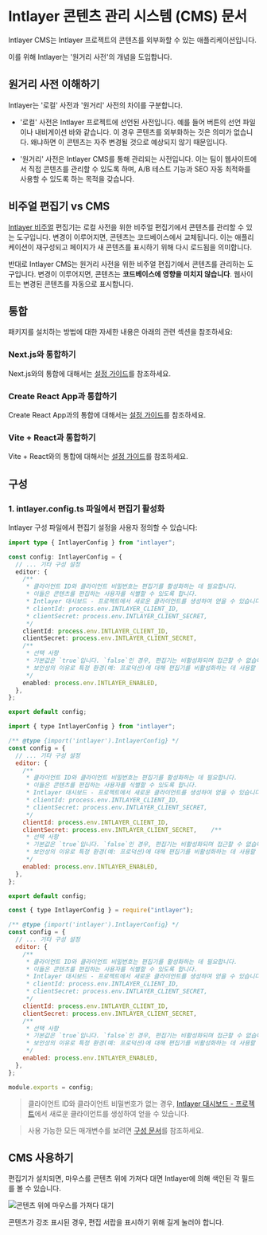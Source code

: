 # Intlayer 콘텐츠 관리 시스템 (CMS) 문서

Intlayer CMS는 Intlayer 프로젝트의 콘텐츠를 외부화할 수 있는 애플리케이션입니다.

이를 위해 Intlayer는 '원거리 사전'의 개념을 도입합니다.

## 원거리 사전 이해하기

Intlayer는 '로컬' 사전과 '원거리' 사전의 차이를 구분합니다.

- '로컬' 사전은 Intlayer 프로젝트에 선언된 사전입니다. 예를 들어 버튼의 선언 파일이나 내비게이션 바와 같습니다. 이 경우 콘텐츠를 외부화하는 것은 의미가 없습니다. 왜냐하면 이 콘텐츠는 자주 변경될 것으로 예상되지 않기 때문입니다.

- '원거리' 사전은 Intlayer CMS를 통해 관리되는 사전입니다. 이는 팀이 웹사이트에서 직접 콘텐츠를 관리할 수 있도록 하며, A/B 테스트 기능과 SEO 자동 최적화를 사용할 수 있도록 하는 목적을 갖습니다.

## 비주얼 편집기 vs CMS

[Intlayer 비주얼](https://github.com/aymericzip/intlayer/blob/main/docs/ko/intlayer_visual_editor.md) 편집기는 로컬 사전을 위한 비주얼 편집기에서 콘텐츠를 관리할 수 있는 도구입니다. 변경이 이루어지면, 콘텐츠는 코드베이스에서 교체됩니다. 이는 애플리케이션이 재구성되고 페이지가 새 콘텐츠를 표시하기 위해 다시 로드됨을 의미합니다.

반대로 Intlayer CMS는 원거리 사전을 위한 비주얼 편집기에서 콘텐츠를 관리하는 도구입니다. 변경이 이루어지면, 콘텐츠는 **코드베이스에 영향을 미치지 않습니다**. 웹사이트는 변경된 콘텐츠를 자동으로 표시합니다.

## 통합

패키지를 설치하는 방법에 대한 자세한 내용은 아래의 관련 섹션을 참조하세요:

### Next.js와 통합하기

Next.js와의 통합에 대해서는 [설정 가이드](https://github.com/aymericzip/intlayer/blob/main/docs/ko/intlayer_with_nextjs_15.md)를 참조하세요.

### Create React App과 통합하기

Create React App과의 통합에 대해서는 [설정 가이드](https://github.com/aymericzip/intlayer/blob/main/docs/ko/intlayer_with_create_react_app.md)를 참조하세요.

### Vite + React과 통합하기

Vite + React와의 통합에 대해서는 [설정 가이드](https://github.com/aymericzip/intlayer/blob/main/docs/ko/intlayer_with_vite+react.md)를 참조하세요.

## 구성

### 1. intlayer.config.ts 파일에서 편집기 활성화

Intlayer 구성 파일에서 편집기 설정을 사용자 정의할 수 있습니다:

```typescript fileName="intlayer.config.ts" codeFormat="typescript"
import type { IntlayerConfig } from "intlayer";

const config: IntlayerConfig = {
  // ... 기타 구성 설정
  editor: {
    /**
     * 클라이언트 ID와 클라이언트 비밀번호는 편집기를 활성화하는 데 필요합니다.
     * 이들은 콘텐츠를 편집하는 사용자를 식별할 수 있도록 합니다.
     * Intlayer 대시보드 - 프로젝트에서 새로운 클라이언트를 생성하여 얻을 수 있습니다. (https://intlayer.org/dashboard/projects).
     * clientId: process.env.INTLAYER_CLIENT_ID,
     * clientSecret: process.env.INTLAYER_CLIENT_SECRET,
     */
    clientId: process.env.INTLAYER_CLIENT_ID,
    clientSecret: process.env.INTLAYER_CLIENT_SECRET,
    /**
     * 선택 사항
     * 기본값은 `true`입니다. `false`인 경우, 편집기는 비활성화되며 접근할 수 없습니다.
     * 보안상의 이유로 특정 환경(예: 프로덕션)에 대해 편집기를 비활성화하는 데 사용할 수 있습니다.
     */
    enabled: process.env.INTLAYER_ENABLED,
  },
};

export default config;
```

```javascript fileName="intlayer.config.mjs" codeFormat="esm"
import { type IntlayerConfig } from "intlayer";

/** @type {import('intlayer').IntlayerConfig} */
const config = {
  // ... 기타 구성 설정
  editor: {
    /**
     * 클라이언트 ID와 클라이언트 비밀번호는 편집기를 활성화하는 데 필요합니다.
     * 이들은 콘텐츠를 편집하는 사용자를 식별할 수 있도록 합니다.
     * Intlayer 대시보드 - 프로젝트에서 새로운 클라이언트를 생성하여 얻을 수 있습니다. (https://intlayer.org/dashboard/projects).
     * clientId: process.env.INTLAYER_CLIENT_ID,
     * clientSecret: process.env.INTLAYER_CLIENT_SECRET,
     */
    clientId: process.env.INTLAYER_CLIENT_ID,
    clientSecret: process.env.INTLAYER_CLIENT_SECRET,    /**
     * 선택 사항
     * 기본값은 `true`입니다. `false`인 경우, 편집기는 비활성화되며 접근할 수 없습니다.
     * 보안상의 이유로 특정 환경(예: 프로덕션)에 대해 편집기를 비활성화하는 데 사용할 수 있습니다.
     */
    enabled: process.env.INTLAYER_ENABLED,
  },
};

export default config;
```

```javascript fileName="intlayer.config.cjs" codeFormat="commonjs"
const { type IntlayerConfig } = require("intlayer");

/** @type {import('intlayer').IntlayerConfig} */
const config = {
  // ... 기타 구성 설정
  editor: {
    /**
     * 클라이언트 ID와 클라이언트 비밀번호는 편집기를 활성화하는 데 필요합니다.
     * 이들은 콘텐츠를 편집하는 사용자를 식별할 수 있도록 합니다.
     * Intlayer 대시보드 - 프로젝트에서 새로운 클라이언트를 생성하여 얻을 수 있습니다. (https://intlayer.org/dashboard/projects).
     * clientId: process.env.INTLAYER_CLIENT_ID,
     * clientSecret: process.env.INTLAYER_CLIENT_SECRET,
     */
    clientId: process.env.INTLAYER_CLIENT_ID,
    clientSecret: process.env.INTLAYER_CLIENT_SECRET,
    /**
     * 선택 사항
     * 기본값은 `true`입니다. `false`인 경우, 편집기는 비활성화되며 접근할 수 없습니다.
     * 보안상의 이유로 특정 환경(예: 프로덕션)에 대해 편집기를 비활성화하는 데 사용할 수 있습니다.
     */
    enabled: process.env.INTLAYER_ENABLED,
  },
};

module.exports = config;
```

> 클라이언트 ID와 클라이언트 비밀번호가 없는 경우, [Intlayer 대시보드 - 프로젝트](https://intlayer.org/dashboard/projects)에서 새로운 클라이언트를 생성하여 얻을 수 있습니다.

> 사용 가능한 모든 매개변수를 보려면 [구성 문서](https://github.com/aymericzip/intlayer/blob/main/docs/ko/configuration.md)를 참조하세요.

## CMS 사용하기

편집기가 설치되면, 마우스를 콘텐츠 위에 가져다 대면 Intlayer에 의해 색인된 각 필드를 볼 수 있습니다.

![콘텐츠 위에 마우스를 가져다 대기](https://github.com/aymericzip/intlayer/blob/main/docs/assets/intlayer_editor_hover_content.png)

콘텐츠가 강조 표시된 경우, 편집 서랍을 표시하기 위해 길게 눌러야 합니다.
